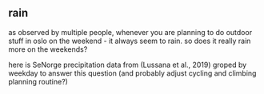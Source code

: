 ## rain

as observed by multiple people, whenever you are planning to do outdoor stuff in oslo on the weekend - it always seem to rain. so does it really rain more on the weekends? 

here is SeNorge precipitation data from (Lussana et al., 2019) groped by weekday to answer this question (and probably adjust cycling and climbing planning routine?)

